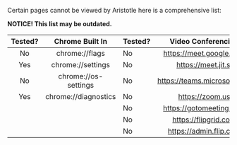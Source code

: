 Certain pages cannot be viewed by Aristotle here is a comprehensive list:

**NOTICE! This list may be outdated.**

| Tested? |   Chrome Built In    | Tested? |     Video Conferencing      |
| :-----: | :------------------: | ------- | :-------------------------: |
|   No    |    chrome://flags    | No      |   https://meet.google.com   |
|   Yes   |  chrome://settings   | No      |     https://meet.jit.si     |
|   No    | chrome://os-settings | No      | https://teams.microsoft.com |
|   Yes   | chrome://diagnostics | No      |       https://zoom.us       |
|         |                      | No      |   https://gotomeeting.com   |
|         |                      | No      |    https://flipgrid.com     |
|         |                      | No      |   https://admin.flip.com    |
